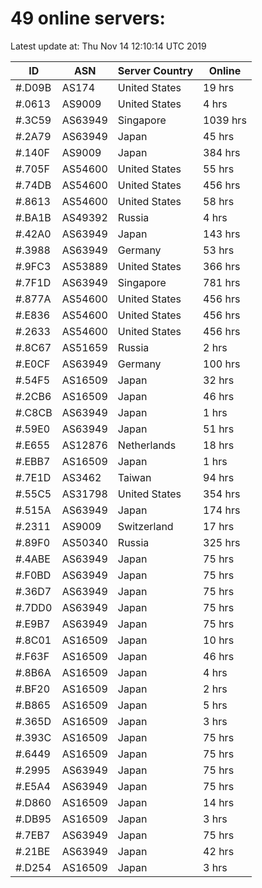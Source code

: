 # 49 online servers:

Latest update at: Thu Nov 14 12:10:14 UTC 2019

| ID | ASN | Server Country | Online |
| -- | --- | -------------- | ------ |
| #.D09B | AS174 | United States | 19 hrs |
| #.0613 | AS9009 | United States | 4 hrs |
| #.3C59 | AS63949 | Singapore | 1039 hrs |
| #.2A79 | AS63949 | Japan | 45 hrs |
| #.140F | AS9009 | Japan | 384 hrs |
| #.705F | AS54600 | United States | 55 hrs |
| #.74DB | AS54600 | United States | 456 hrs |
| #.8613 | AS54600 | United States | 58 hrs |
| #.BA1B | AS49392 | Russia | 4 hrs |
| #.42A0 | AS63949 | Japan | 143 hrs |
| #.3988 | AS63949 | Germany | 53 hrs |
| #.9FC3 | AS53889 | United States | 366 hrs |
| #.7F1D | AS63949 | Singapore | 781 hrs |
| #.877A | AS54600 | United States | 456 hrs |
| #.E836 | AS54600 | United States | 456 hrs |
| #.2633 | AS54600 | United States | 456 hrs |
| #.8C67 | AS51659 | Russia | 2 hrs |
| #.E0CF | AS63949 | Germany | 100 hrs |
| #.54F5 | AS16509 | Japan | 32 hrs |
| #.2CB6 | AS16509 | Japan | 46 hrs |
| #.C8CB | AS63949 | Japan | 1 hrs |
| #.59E0 | AS63949 | Japan | 51 hrs |
| #.E655 | AS12876 | Netherlands | 18 hrs |
| #.EBB7 | AS16509 | Japan | 1 hrs |
| #.7E1D | AS3462 | Taiwan | 94 hrs |
| #.55C5 | AS31798 | United States | 354 hrs |
| #.515A | AS63949 | Japan | 174 hrs |
| #.2311 | AS9009 | Switzerland | 17 hrs |
| #.89F0 | AS50340 | Russia | 325 hrs |
| #.4ABE | AS63949 | Japan | 75 hrs |
| #.F0BD | AS63949 | Japan | 75 hrs |
| #.36D7 | AS63949 | Japan | 75 hrs |
| #.7DD0 | AS63949 | Japan | 75 hrs |
| #.E9B7 | AS63949 | Japan | 75 hrs |
| #.8C01 | AS16509 | Japan | 10 hrs |
| #.F63F | AS16509 | Japan | 46 hrs |
| #.8B6A | AS16509 | Japan | 4 hrs |
| #.BF20 | AS16509 | Japan | 2 hrs |
| #.B865 | AS16509 | Japan | 5 hrs |
| #.365D | AS16509 | Japan | 3 hrs |
| #.393C | AS16509 | Japan | 75 hrs |
| #.6449 | AS16509 | Japan | 75 hrs |
| #.2995 | AS63949 | Japan | 75 hrs |
| #.E5A4 | AS63949 | Japan | 75 hrs |
| #.D860 | AS16509 | Japan | 14 hrs |
| #.DB95 | AS16509 | Japan | 3 hrs |
| #.7EB7 | AS63949 | Japan | 75 hrs |
| #.21BE | AS63949 | Japan | 42 hrs |
| #.D254 | AS16509 | Japan | 3 hrs |

